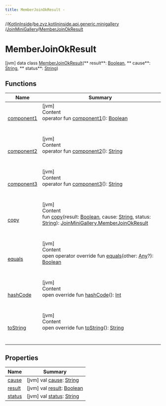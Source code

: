 ```yaml
---
title: MemberJoinOkResult -
---
```

//[KotlinInside](../../../index.md)/[be.zvz.kotlininside.api.generic.minigallery](../../index.md)
/[JoinMiniGallery](../index.md)/[MemberJoinOkResult](index.md)

# MemberJoinOkResult

[jvm] data class [MemberJoinOkResult](index.md)(**
result**: [Boolean](https://kotlinlang.org/api/latest/jvm/stdlib/kotlin/-boolean/index.html), **
cause**: [String](https://kotlinlang.org/api/latest/jvm/stdlib/kotlin/-string/index.html), **
status**: [String](https://kotlinlang.org/api/latest/jvm/stdlib/kotlin/-string/index.html))

## Functions

|  Name|  Summary| 
|---|---|
| <a name="be.zvz.kotlininside.api.generic.minigallery/JoinMiniGallery.MemberJoinOkResult/component1/#/PointingToDeclaration/"></a>[component1](component1.md)| <a name="be.zvz.kotlininside.api.generic.minigallery/JoinMiniGallery.MemberJoinOkResult/component1/#/PointingToDeclaration/"></a>[jvm]  <br>Content  <br>operator fun [component1](component1.md)(): [Boolean](https://kotlinlang.org/api/latest/jvm/stdlib/kotlin/-boolean/index.html)  <br><br><br>
| <a name="be.zvz.kotlininside.api.generic.minigallery/JoinMiniGallery.MemberJoinOkResult/component2/#/PointingToDeclaration/"></a>[component2](component2.md)| <a name="be.zvz.kotlininside.api.generic.minigallery/JoinMiniGallery.MemberJoinOkResult/component2/#/PointingToDeclaration/"></a>[jvm]  <br>Content  <br>operator fun [component2](component2.md)(): [String](https://kotlinlang.org/api/latest/jvm/stdlib/kotlin/-string/index.html)  <br><br><br>
| <a name="be.zvz.kotlininside.api.generic.minigallery/JoinMiniGallery.MemberJoinOkResult/component3/#/PointingToDeclaration/"></a>[component3](component3.md)| <a name="be.zvz.kotlininside.api.generic.minigallery/JoinMiniGallery.MemberJoinOkResult/component3/#/PointingToDeclaration/"></a>[jvm]  <br>Content  <br>operator fun [component3](component3.md)(): [String](https://kotlinlang.org/api/latest/jvm/stdlib/kotlin/-string/index.html)  <br><br><br>
| <a name="be.zvz.kotlininside.api.generic.minigallery/JoinMiniGallery.MemberJoinOkResult/copy/#kotlin.Boolean#kotlin.String#kotlin.String/PointingToDeclaration/"></a>[copy](copy.md)| <a name="be.zvz.kotlininside.api.generic.minigallery/JoinMiniGallery.MemberJoinOkResult/copy/#kotlin.Boolean#kotlin.String#kotlin.String/PointingToDeclaration/"></a>[jvm]  <br>Content  <br>fun [copy](copy.md)(result: [Boolean](https://kotlinlang.org/api/latest/jvm/stdlib/kotlin/-boolean/index.html), cause: [String](https://kotlinlang.org/api/latest/jvm/stdlib/kotlin/-string/index.html), status: [String](https://kotlinlang.org/api/latest/jvm/stdlib/kotlin/-string/index.html)): [JoinMiniGallery.MemberJoinOkResult](index.md)  <br><br><br>
| <a name="kotlin/Any/equals/#kotlin.Any?/PointingToDeclaration/"></a>[equals](../../../be.zvz.kotlininside.utils/-string-util/-companion/index.md#%5Bkotlin%2FAny%2Fequals%2F%23kotlin.Any%3F%2FPointingToDeclaration%2F%5D%2FFunctions%2F49489957)| <a name="kotlin/Any/equals/#kotlin.Any?/PointingToDeclaration/"></a>[jvm]  <br>Content  <br>open operator override fun [equals](../../../be.zvz.kotlininside.utils/-string-util/-companion/index.md#%5Bkotlin%2FAny%2Fequals%2F%23kotlin.Any%3F%2FPointingToDeclaration%2F%5D%2FFunctions%2F49489957)(other: [Any](https://kotlinlang.org/api/latest/jvm/stdlib/kotlin/-any/index.html)?): [Boolean](https://kotlinlang.org/api/latest/jvm/stdlib/kotlin/-boolean/index.html)  <br><br><br>
| <a name="kotlin/Any/hashCode/#/PointingToDeclaration/"></a>[hashCode](../../../be.zvz.kotlininside.utils/-string-util/-companion/index.md#%5Bkotlin%2FAny%2FhashCode%2F%23%2FPointingToDeclaration%2F%5D%2FFunctions%2F49489957)| <a name="kotlin/Any/hashCode/#/PointingToDeclaration/"></a>[jvm]  <br>Content  <br>open override fun [hashCode](../../../be.zvz.kotlininside.utils/-string-util/-companion/index.md#%5Bkotlin%2FAny%2FhashCode%2F%23%2FPointingToDeclaration%2F%5D%2FFunctions%2F49489957)(): [Int](https://kotlinlang.org/api/latest/jvm/stdlib/kotlin/-int/index.html)  <br><br><br>
| <a name="kotlin/Any/toString/#/PointingToDeclaration/"></a>[toString](../../../be.zvz.kotlininside.utils/-string-util/-companion/index.md#%5Bkotlin%2FAny%2FtoString%2F%23%2FPointingToDeclaration%2F%5D%2FFunctions%2F49489957)| <a name="kotlin/Any/toString/#/PointingToDeclaration/"></a>[jvm]  <br>Content  <br>open override fun [toString](../../../be.zvz.kotlininside.utils/-string-util/-companion/index.md#%5Bkotlin%2FAny%2FtoString%2F%23%2FPointingToDeclaration%2F%5D%2FFunctions%2F49489957)(): [String](https://kotlinlang.org/api/latest/jvm/stdlib/kotlin/-string/index.html)  <br><br><br>

## Properties

|  Name|  Summary| 
|---|---|
| <a name="be.zvz.kotlininside.api.generic.minigallery/JoinMiniGallery.MemberJoinOkResult/cause/#/PointingToDeclaration/"></a>[cause](cause.md)| <a name="be.zvz.kotlininside.api.generic.minigallery/JoinMiniGallery.MemberJoinOkResult/cause/#/PointingToDeclaration/"></a> [jvm] val [cause](cause.md): [String](https://kotlinlang.org/api/latest/jvm/stdlib/kotlin/-string/index.html)   <br>
| <a name="be.zvz.kotlininside.api.generic.minigallery/JoinMiniGallery.MemberJoinOkResult/result/#/PointingToDeclaration/"></a>[result](result.md)| <a name="be.zvz.kotlininside.api.generic.minigallery/JoinMiniGallery.MemberJoinOkResult/result/#/PointingToDeclaration/"></a> [jvm] val [result](result.md): [Boolean](https://kotlinlang.org/api/latest/jvm/stdlib/kotlin/-boolean/index.html)   <br>
| <a name="be.zvz.kotlininside.api.generic.minigallery/JoinMiniGallery.MemberJoinOkResult/status/#/PointingToDeclaration/"></a>[status](status.md)| <a name="be.zvz.kotlininside.api.generic.minigallery/JoinMiniGallery.MemberJoinOkResult/status/#/PointingToDeclaration/"></a> [jvm] val [status](status.md): [String](https://kotlinlang.org/api/latest/jvm/stdlib/kotlin/-string/index.html)   <br>

